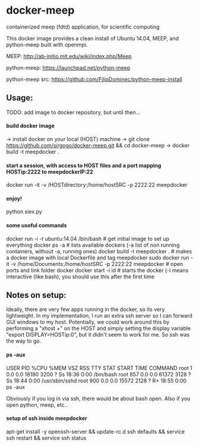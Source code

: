 # docker-meep
containerized meep (fdtd) application, for scientific computing

This docker image provides a clean install of Ubuntu 14.04, MEEP, and python-meep built with openmpi.

MEEP: http://ab-initio.mit.edu/wiki/index.php/Meep <p></p>
python-meep: https://launchpad.net/python-meep <p></p>
python-meep src: https://github.com/FilipDominec/python-meep-install <p></p>

## Usage:
TODO: add image to docker repository, but until then...
#### build docker image
-> install docker on your local (HOST) machine
-> git clone https://github.com/sirgogo/docker-meep.git && cd docker-meep
-> docker build -t meepdocker .

#### start a session, with access to HOST files and a port mapping HOSTip:2222 to meepdockerIP:22
docker run -it -v /HOSTdirectory:/home/hostSRC -p 2222:22 meepdocker

#### enjoy!
python siex.py

#### some useful commands
docker run -i -t ubuntu:14.04 /bin/bash # get initial image to set up everything
docker ps -a # lists available dockers (-a list of non running containers, without -a, running ones)
docker build -t meepdocker . # makes a docker image with local Dockerfile and tag meepdocker
sudo docker run -it -v /home/Documents:/home/hostSRC -p 2222:22 meepdocker # open ports and link folder
docker docker start -i id # starts the docker (-i means interactive (like bash), you should use this after the first time

## Notes on setup:
Ideally, there are very few apps running in the docker, so its very lightweight. In my implementation, I run an extra ssh server so I can forward GUI windows to my host. Potentially, we could work around this by performing a "xhost +" on the HOST and simply setting the display variable "export DISPLAY=HOSTip:0", but it didn't seem to work for me. So ssh was the way to go.

#### ps -aux
USER       PID %CPU %MEM    VSZ   RSS TTY      STAT START   TIME COMMAND
root         1  0.0  0.0  18180  3200 ?        Ss   18:36   0:00 /bin/bash
root       857  0.0  0.0  61372  3128 ?        Ss   18:44   0:00 /usr/sbin/sshd
root       900  0.0  0.0  15572  2128 ?        R+   18:55   0:00 ps -aux

Obviously if you log in via ssh, there would be about bash open. Also if you open python, meep, etc.. 

#### setup of ssh inside meepdocker
apt-get install -y openssh-server && update-rc.d ssh defaults && service ssh restart && service ssh status
